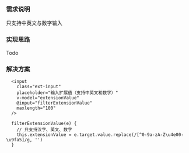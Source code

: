 ### 需求说明
只支持中英文与数字输入

### 实现思路 
Todo
### 解决方案
``` vue
  <input 
    class="ext-input" 
    placeholder="输入扩展值（支持中英文和数字）" 
    v-model="extensionValue" 
    @input="filterExtensionValue"
    maxlength="100"
  />

  filterExtensionValue(e) {
    // 只支持汉字、英文、数字
    this.extensionValue = e.target.value.replace(/[^0-9a-zA-Z\u4e00-\u9fa5]/g, '')
  }
```